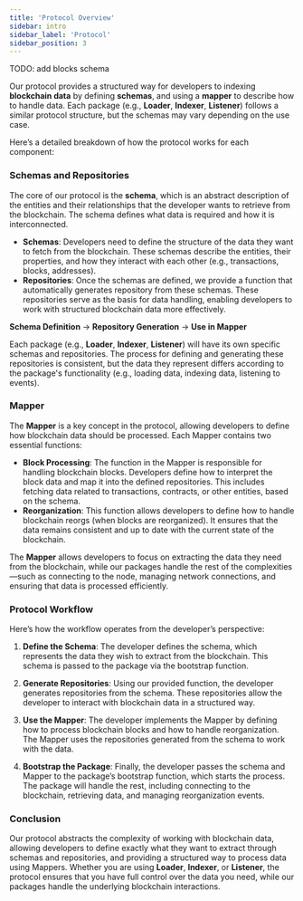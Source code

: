 ```yaml
---
title: 'Protocol Overview'
sidebar: intro
sidebar_label: 'Protocol'
sidebar_position: 3
---
```


TODO: add blocks schema

Our protocol provides a structured way for developers to indexing **blockchain data** by defining **schemas**, and using a **mapper** to describe how to handle data. Each package (e.g., **Loader**, **Indexer**, **Listener**) follows a similar protocol structure, but the schemas may vary depending on the use case.

Here’s a detailed breakdown of how the protocol works for each component:

### Schemas and Repositories

The core of our protocol is the **schema**, which is an abstract description of the entities and their relationships that the developer wants to retrieve from the blockchain. The schema defines what data is required and how it is interconnected.

- **Schemas**: Developers need to define the structure of the data they want to fetch from the blockchain. These schemas describe the entities, their properties, and how they interact with each other (e.g., transactions, blocks, addresses).
- **Repositories**: Once the schemas are defined, we provide a function that automatically generates repository from these schemas. These repositories serve as the basis for data handling, enabling developers to work with structured blockchain data more effectively.

**Schema Definition** → **Repository Generation** → **Use in Mapper**

Each package (e.g., **Loader**, **Indexer**, **Listener**) will have its own specific schemas and repositories. The process for defining and generating these repositories is consistent, but the data they represent differs according to the package's functionality (e.g., loading data, indexing data, listening to events).

### Mapper

The **Mapper** is a key concept in the protocol, allowing developers to define how blockchain data should be processed. Each Mapper contains two essential functions:

- **Block Processing**: The function in the Mapper is responsible for handling blockchain blocks. Developers define how to interpret the block data and map it into the defined repositories. This includes fetching data related to transactions, contracts, or other entities, based on the schema.
- **Reorganization**: This function allows developers to define how to handle blockchain reorgs (when blocks are reorganized). It ensures that the data remains consistent and up to date with the current state of the blockchain.

The **Mapper** allows developers to focus on extracting the data they need from the blockchain, while our packages handle the rest of the complexities—such as connecting to the node, managing network connections, and ensuring that data is processed efficiently.

### Protocol Workflow

Here’s how the workflow operates from the developer’s perspective:

1. **Define the Schema**: The developer defines the schema, which represents the data they wish to extract from the blockchain. This schema is passed to the package via the bootstrap function.

2. **Generate Repositories**: Using our provided function, the developer generates repositories from the schema. These repositories allow the developer to interact with blockchain data in a structured way.

3. **Use the Mapper**: The developer implements the Mapper by defining how to process blockchain blocks and how to handle reorganization. The Mapper uses the repositories generated from the schema to work with the data.

4. **Bootstrap the Package**: Finally, the developer passes the schema and Mapper to the package’s bootstrap function, which starts the process. The package will handle the rest, including connecting to the blockchain, retrieving data, and managing reorganization events.

### Conclusion

Our protocol abstracts the complexity of working with blockchain data, allowing developers to define exactly what they want to extract through schemas and repositories, and providing a structured way to process data using Mappers. Whether you are using **Loader**, **Indexer**, or **Listener**, the protocol ensures that you have full control over the data you need, while our packages handle the underlying blockchain interactions.



